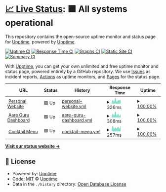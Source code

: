 # [📈 Live Status](https://upptime.github.io/upptime): <!--live status--> **🟩 All systems operational**

This repository contains the open-source uptime monitor and status page for [Upptime](https://upptime.js.org), powered by [Upptime](https://github.com/upptime/upptime).

[![Uptime CI](https://github.com/MasterEvarior/uptime-monitor/workflows/Uptime%20CI/badge.svg)](https://github.com/upptime/upptime/actions?query=workflow%3A%22Uptime+CI%22)
[![Response Time CI](https://github.com/MasterEvarior/uptime-monitor/workflows/Response%20Time%20CI/badge.svg)](https://github.com/upptime/upptime/actions?query=workflow%3A%22Response+Time+CI%22)
[![Graphs CI](https://github.com/MasterEvarior/uptime-monitor/workflows/Graphs%20CI/badge.svg)](https://github.com/upptime/upptime/actions?query=workflow%3A%22Graphs+CI%22)
[![Static Site CI](https://github.com/MasterEvarior/uptime-monitor/workflows/Static%20Site%20CI/badge.svg)](https://github.com/upptime/upptime/actions?query=workflow%3A%22Static+Site+CI%22)
[![Summary CI](https://github.com/MasterEvarior/uptime-monitor/workflows/Summary%20CI/badge.svg)](https://github.com/upptime/upptime/actions?query=workflow%3A%22Summary+CI%22)

With [Upptime](https://upptime.js.org), you can get your own unlimited and free uptime monitor and status page, powered entirely by a GitHub repository. We use [Issues](https://github.com/upptime/upptime/issues) as incident reports, [Actions](https://github.com/upptime/upptime/actions) as uptime monitors, and [Pages](https://upptime.github.io/upptime) for the status page.

<!--start: status pages-->
<!-- This summary is generated by Upptime (https://github.com/upptime/upptime) -->
<!-- Do not edit this manually, your changes will be overwritten -->
<!-- prettier-ignore -->
| URL | Status | History | Response Time | Uptime |
| --- | ------ | ------- | ------------- | ------ |
| <img alt="" src="https://favicons.githubusercontent.com/giannin.dev" height="13"> [Personal Website](https://giannin.dev) | 🟩 Up | [personal-website.yml](https://github.com/MasterEvarior/uptime-monitor/commits/HEAD/history/personal-website.yml) | <details><summary><img alt="Response time graph" src="./graphs/personal-website/response-time-week.png" height="20"> 326ms</summary><br><a href="https://status.giannin.dev/history/personal-website"><img alt="Response time 290" src="https://img.shields.io/endpoint?url=https%3A%2F%2Fraw.githubusercontent.com%2FMasterEvarior%2Fuptime-monitor%2FHEAD%2Fapi%2Fpersonal-website%2Fresponse-time.json"></a><br><a href="https://status.giannin.dev/history/personal-website"><img alt="24-hour response time 346" src="https://img.shields.io/endpoint?url=https%3A%2F%2Fraw.githubusercontent.com%2FMasterEvarior%2Fuptime-monitor%2FHEAD%2Fapi%2Fpersonal-website%2Fresponse-time-day.json"></a><br><a href="https://status.giannin.dev/history/personal-website"><img alt="7-day response time 326" src="https://img.shields.io/endpoint?url=https%3A%2F%2Fraw.githubusercontent.com%2FMasterEvarior%2Fuptime-monitor%2FHEAD%2Fapi%2Fpersonal-website%2Fresponse-time-week.json"></a><br><a href="https://status.giannin.dev/history/personal-website"><img alt="30-day response time 300" src="https://img.shields.io/endpoint?url=https%3A%2F%2Fraw.githubusercontent.com%2FMasterEvarior%2Fuptime-monitor%2FHEAD%2Fapi%2Fpersonal-website%2Fresponse-time-month.json"></a><br><a href="https://status.giannin.dev/history/personal-website"><img alt="1-year response time 290" src="https://img.shields.io/endpoint?url=https%3A%2F%2Fraw.githubusercontent.com%2FMasterEvarior%2Fuptime-monitor%2FHEAD%2Fapi%2Fpersonal-website%2Fresponse-time-year.json"></a></details> | <details><summary><a href="https://status.giannin.dev/history/personal-website">100.00%</a></summary><a href="https://status.giannin.dev/history/personal-website"><img alt="All-time uptime 100.00%" src="https://img.shields.io/endpoint?url=https%3A%2F%2Fraw.githubusercontent.com%2FMasterEvarior%2Fuptime-monitor%2FHEAD%2Fapi%2Fpersonal-website%2Fuptime.json"></a><br><a href="https://status.giannin.dev/history/personal-website"><img alt="24-hour uptime 100.00%" src="https://img.shields.io/endpoint?url=https%3A%2F%2Fraw.githubusercontent.com%2FMasterEvarior%2Fuptime-monitor%2FHEAD%2Fapi%2Fpersonal-website%2Fuptime-day.json"></a><br><a href="https://status.giannin.dev/history/personal-website"><img alt="7-day uptime 100.00%" src="https://img.shields.io/endpoint?url=https%3A%2F%2Fraw.githubusercontent.com%2FMasterEvarior%2Fuptime-monitor%2FHEAD%2Fapi%2Fpersonal-website%2Fuptime-week.json"></a><br><a href="https://status.giannin.dev/history/personal-website"><img alt="30-day uptime 100.00%" src="https://img.shields.io/endpoint?url=https%3A%2F%2Fraw.githubusercontent.com%2FMasterEvarior%2Fuptime-monitor%2FHEAD%2Fapi%2Fpersonal-website%2Fuptime-month.json"></a><br><a href="https://status.giannin.dev/history/personal-website"><img alt="1-year uptime 100.00%" src="https://img.shields.io/endpoint?url=https%3A%2F%2Fraw.githubusercontent.com%2FMasterEvarior%2Fuptime-monitor%2FHEAD%2Fapi%2Fpersonal-website%2Fuptime-year.json"></a></details>
| <img alt="" src="https://favicons.githubusercontent.com/aare-guru-dashboard.giannin.dev" height="13"> [Aare Guru Dashboard](https://aare-guru-dashboard.giannin.dev) | 🟩 Up | [aare-guru-dashboard.yml](https://github.com/MasterEvarior/uptime-monitor/commits/HEAD/history/aare-guru-dashboard.yml) | <details><summary><img alt="Response time graph" src="./graphs/aare-guru-dashboard/response-time-week.png" height="20"> 308ms</summary><br><a href="https://status.giannin.dev/history/aare-guru-dashboard"><img alt="Response time 307" src="https://img.shields.io/endpoint?url=https%3A%2F%2Fraw.githubusercontent.com%2FMasterEvarior%2Fuptime-monitor%2FHEAD%2Fapi%2Faare-guru-dashboard%2Fresponse-time.json"></a><br><a href="https://status.giannin.dev/history/aare-guru-dashboard"><img alt="24-hour response time 336" src="https://img.shields.io/endpoint?url=https%3A%2F%2Fraw.githubusercontent.com%2FMasterEvarior%2Fuptime-monitor%2FHEAD%2Fapi%2Faare-guru-dashboard%2Fresponse-time-day.json"></a><br><a href="https://status.giannin.dev/history/aare-guru-dashboard"><img alt="7-day response time 308" src="https://img.shields.io/endpoint?url=https%3A%2F%2Fraw.githubusercontent.com%2FMasterEvarior%2Fuptime-monitor%2FHEAD%2Fapi%2Faare-guru-dashboard%2Fresponse-time-week.json"></a><br><a href="https://status.giannin.dev/history/aare-guru-dashboard"><img alt="30-day response time 288" src="https://img.shields.io/endpoint?url=https%3A%2F%2Fraw.githubusercontent.com%2FMasterEvarior%2Fuptime-monitor%2FHEAD%2Fapi%2Faare-guru-dashboard%2Fresponse-time-month.json"></a><br><a href="https://status.giannin.dev/history/aare-guru-dashboard"><img alt="1-year response time 307" src="https://img.shields.io/endpoint?url=https%3A%2F%2Fraw.githubusercontent.com%2FMasterEvarior%2Fuptime-monitor%2FHEAD%2Fapi%2Faare-guru-dashboard%2Fresponse-time-year.json"></a></details> | <details><summary><a href="https://status.giannin.dev/history/aare-guru-dashboard">100.00%</a></summary><a href="https://status.giannin.dev/history/aare-guru-dashboard"><img alt="All-time uptime 100.00%" src="https://img.shields.io/endpoint?url=https%3A%2F%2Fraw.githubusercontent.com%2FMasterEvarior%2Fuptime-monitor%2FHEAD%2Fapi%2Faare-guru-dashboard%2Fuptime.json"></a><br><a href="https://status.giannin.dev/history/aare-guru-dashboard"><img alt="24-hour uptime 100.00%" src="https://img.shields.io/endpoint?url=https%3A%2F%2Fraw.githubusercontent.com%2FMasterEvarior%2Fuptime-monitor%2FHEAD%2Fapi%2Faare-guru-dashboard%2Fuptime-day.json"></a><br><a href="https://status.giannin.dev/history/aare-guru-dashboard"><img alt="7-day uptime 100.00%" src="https://img.shields.io/endpoint?url=https%3A%2F%2Fraw.githubusercontent.com%2FMasterEvarior%2Fuptime-monitor%2FHEAD%2Fapi%2Faare-guru-dashboard%2Fuptime-week.json"></a><br><a href="https://status.giannin.dev/history/aare-guru-dashboard"><img alt="30-day uptime 100.00%" src="https://img.shields.io/endpoint?url=https%3A%2F%2Fraw.githubusercontent.com%2FMasterEvarior%2Fuptime-monitor%2FHEAD%2Fapi%2Faare-guru-dashboard%2Fuptime-month.json"></a><br><a href="https://status.giannin.dev/history/aare-guru-dashboard"><img alt="1-year uptime 100.00%" src="https://img.shields.io/endpoint?url=https%3A%2F%2Fraw.githubusercontent.com%2FMasterEvarior%2Fuptime-monitor%2FHEAD%2Fapi%2Faare-guru-dashboard%2Fuptime-year.json"></a></details>
| <img alt="" src="https://favicons.githubusercontent.com/cocktail-menu.giannin.dev" height="13"> [Cocktail Menu](https://cocktail-menu.giannin.dev) | 🟩 Up | [cocktail-menu.yml](https://github.com/MasterEvarior/uptime-monitor/commits/HEAD/history/cocktail-menu.yml) | <details><summary><img alt="Response time graph" src="./graphs/cocktail-menu/response-time-week.png" height="20"> 257ms</summary><br><a href="https://status.giannin.dev/history/cocktail-menu"><img alt="Response time 256" src="https://img.shields.io/endpoint?url=https%3A%2F%2Fraw.githubusercontent.com%2FMasterEvarior%2Fuptime-monitor%2FHEAD%2Fapi%2Fcocktail-menu%2Fresponse-time.json"></a><br><a href="https://status.giannin.dev/history/cocktail-menu"><img alt="24-hour response time 357" src="https://img.shields.io/endpoint?url=https%3A%2F%2Fraw.githubusercontent.com%2FMasterEvarior%2Fuptime-monitor%2FHEAD%2Fapi%2Fcocktail-menu%2Fresponse-time-day.json"></a><br><a href="https://status.giannin.dev/history/cocktail-menu"><img alt="7-day response time 257" src="https://img.shields.io/endpoint?url=https%3A%2F%2Fraw.githubusercontent.com%2FMasterEvarior%2Fuptime-monitor%2FHEAD%2Fapi%2Fcocktail-menu%2Fresponse-time-week.json"></a><br><a href="https://status.giannin.dev/history/cocktail-menu"><img alt="30-day response time 278" src="https://img.shields.io/endpoint?url=https%3A%2F%2Fraw.githubusercontent.com%2FMasterEvarior%2Fuptime-monitor%2FHEAD%2Fapi%2Fcocktail-menu%2Fresponse-time-month.json"></a><br><a href="https://status.giannin.dev/history/cocktail-menu"><img alt="1-year response time 256" src="https://img.shields.io/endpoint?url=https%3A%2F%2Fraw.githubusercontent.com%2FMasterEvarior%2Fuptime-monitor%2FHEAD%2Fapi%2Fcocktail-menu%2Fresponse-time-year.json"></a></details> | <details><summary><a href="https://status.giannin.dev/history/cocktail-menu">100.00%</a></summary><a href="https://status.giannin.dev/history/cocktail-menu"><img alt="All-time uptime 100.00%" src="https://img.shields.io/endpoint?url=https%3A%2F%2Fraw.githubusercontent.com%2FMasterEvarior%2Fuptime-monitor%2FHEAD%2Fapi%2Fcocktail-menu%2Fuptime.json"></a><br><a href="https://status.giannin.dev/history/cocktail-menu"><img alt="24-hour uptime 100.00%" src="https://img.shields.io/endpoint?url=https%3A%2F%2Fraw.githubusercontent.com%2FMasterEvarior%2Fuptime-monitor%2FHEAD%2Fapi%2Fcocktail-menu%2Fuptime-day.json"></a><br><a href="https://status.giannin.dev/history/cocktail-menu"><img alt="7-day uptime 100.00%" src="https://img.shields.io/endpoint?url=https%3A%2F%2Fraw.githubusercontent.com%2FMasterEvarior%2Fuptime-monitor%2FHEAD%2Fapi%2Fcocktail-menu%2Fuptime-week.json"></a><br><a href="https://status.giannin.dev/history/cocktail-menu"><img alt="30-day uptime 100.00%" src="https://img.shields.io/endpoint?url=https%3A%2F%2Fraw.githubusercontent.com%2FMasterEvarior%2Fuptime-monitor%2FHEAD%2Fapi%2Fcocktail-menu%2Fuptime-month.json"></a><br><a href="https://status.giannin.dev/history/cocktail-menu"><img alt="1-year uptime 100.00%" src="https://img.shields.io/endpoint?url=https%3A%2F%2Fraw.githubusercontent.com%2FMasterEvarior%2Fuptime-monitor%2FHEAD%2Fapi%2Fcocktail-menu%2Fuptime-year.json"></a></details>

<!--end: status pages-->

[**Visit our status website →**](https://upptime.github.io/upptime)

## 📄 License

- Powered by: [Upptime](https://github.com/upptime/upptime)
- Code: [MIT](./LICENSE) © [Upptime](https://upptime.js.org)
- Data in the `./history` directory: [Open Database License](https://opendatacommons.org/licenses/odbl/1-0/)

